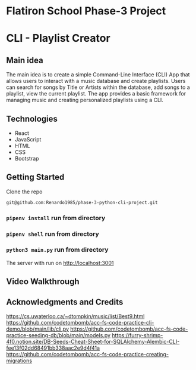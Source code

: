 # Flatiron School Phase-3 Project 
# CLI - Playlist Creator

## Main idea 

The main idea is to create a simple Command-Line Interface (CLI) App that allows users to interact with a music database and create playlists. Users can search for songs by Title or Artists within the database, add songs to a playlist, view the current playlist. The app provides a basic framework for managing music and creating personalized playlists using a CLI.

## Technologies
<ul>
    <li>React</li>
    <li>JavaScript</li>
    <li>HTML</li>
    <li>CSS</li>   
    <li>Bootstrap</li>
</ul>

## Getting Started
Clone the repo
```bash
git@github.com:Renardo1985/phase-3-python-cli-project.git
```

### `pipenv install` run from directory
### `pipenv shell` run from directory
### `python3 main.py` run from directory






The server with run on [http://localhost:3001](http://localhost:3001)

## Video Walkthrough 



## Acknowledgments and Credits

https://cs.uwaterloo.ca/~dtompkin/music/list/Best9.html
https://github.com/codetombomb/acc-fs-code-practice-cli-demo/blob/main/lib/cli.py
https://github.com/codetombomb/acc-fs-code-practice-seeding-db/blob/main/models.py
https://furry-shrimp-4f0.notion.site/DB-Seeds-Cheat-Sheet-for-SQLAlchemy-Alembic-CLI-fee13f02dd68491bb338aac2e9d4f41a
https://github.com/codetombomb/acc-fs-code-practice-creating-migrations